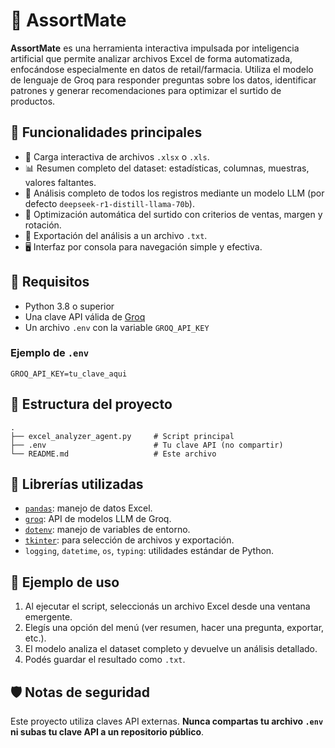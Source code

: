 
# 🧠 AssortMate

**AssortMate** es una herramienta interactiva impulsada por inteligencia artificial que permite analizar archivos Excel de forma automatizada, enfocándose especialmente en datos de retail/farmacia. Utiliza el modelo de lenguaje de Groq para responder preguntas sobre los datos, identificar patrones y generar recomendaciones para optimizar el surtido de productos.

## 🚀 Funcionalidades principales

- 📂 Carga interactiva de archivos `.xlsx` o `.xls`.
- 📊 Resumen completo del dataset: estadísticas, columnas, muestras, valores faltantes.
- 🤖 Análisis completo de todos los registros mediante un modelo LLM (por defecto `deepseek-r1-distill-llama-70b`).
- 📌 Optimización automática del surtido con criterios de ventas, margen y rotación.
- 💾 Exportación del análisis a un archivo `.txt`.
- 🖥️ Interfaz por consola para navegación simple y efectiva.

## 🧠 Requisitos

- Python 3.8 o superior
- Una clave API válida de [Groq](https://console.groq.com/)
- Un archivo `.env` con la variable `GROQ_API_KEY`

### Ejemplo de `.env`

```env
GROQ_API_KEY=tu_clave_aqui
```

## 📁 Estructura del proyecto

```
.
├── excel_analyzer_agent.py     # Script principal
├── .env                        # Tu clave API (no compartir)
└── README.md                   # Este archivo
```

## 📌 Librerías utilizadas

- [`pandas`](https://pandas.pydata.org/): manejo de datos Excel.
- [`groq`](https://pypi.org/project/groq/): API de modelos LLM de Groq.
- [`dotenv`](https://pypi.org/project/python-dotenv/): manejo de variables de entorno.
- [`tkinter`](https://docs.python.org/3/library/tkinter.html): para selección de archivos y exportación.
- `logging`, `datetime`, `os`, `typing`: utilidades estándar de Python.

## 🧪 Ejemplo de uso

1. Al ejecutar el script, seleccionás un archivo Excel desde una ventana emergente.
2. Elegís una opción del menú (ver resumen, hacer una pregunta, exportar, etc.).
3. El modelo analiza el dataset completo y devuelve un análisis detallado.
4. Podés guardar el resultado como `.txt`.

## 🛡️ Notas de seguridad

Este proyecto utiliza claves API externas. **Nunca compartas tu archivo `.env` ni subas tu clave API a un repositorio público**.
